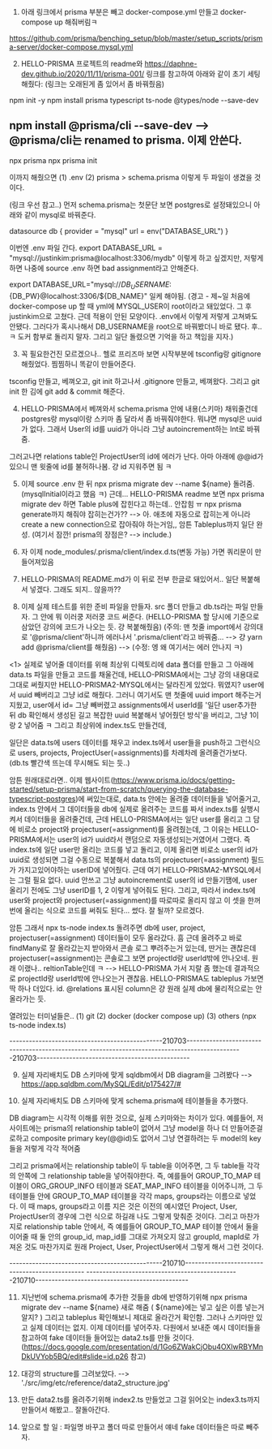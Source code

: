 1. 아래 링크에서 prisma 부분은 빼고 docker-compose.yml 만들고 docker-compose up 해줘버림ㅋ

https://github.com/prisma/benching_setup/blob/master/setup_scripts/prisma-server/docker-compose.mysql.yml

2. HELLO-PRISMA 프로젝트의 readme와 https://daphne-dev.github.io/2020/11/11/prisma-001/ 링크를 참고하여
아래와 같이 초기 세팅 해줬다: (링크는 오래된게 좀 있어서 좀 바꿔줬음)

npm init -y
npm install prisma typescript ts-node @types/node --save-dev
## npm install @prisma/cli --save-dev   -->   @prisma/cli는 renamed to prisma. 이제 안쓴다.
npx prisma
npx prisma init

이까지 해줬으면 (1) .env (2) prisma > schema.prisma 이렇게 두 파일이 생겼을 것이다.

(링크 우선 참고..)
먼저 schema.prisma는 첫문단 보면 postgres로 설정돼있으니 아래와 같이 mysql로 바꿔준다.

datasource db {
  provider = "mysql"
  url      = env("DATABASE_URL")
}

이번엔 .env 파일 간다. export DATABASE_URL = "mysql://justinkim:prisma@localhost:3306/mydb" 이렇게
하고 싶겠지만, 저렇게 하면 나중에 source .env 하면 bad assignment라고 안해준다.

export DATABASE_URL="mysql://${DB_USERNAME}:${DB_PW}@localhost:3306/${DB_NAME}" 일케 해야됨.
(경고 - 제~일 처음에 docker-compose up 할 때 yml에 MYSQL_USER이 root이라고 돼있었다. 그 후 justinkim으로 
고쳤다. 근데 적용이 안된 모양이다. .env에서 이렇게 저렇게 고쳐봐도 안됐다. 그러다가 혹시나해서 DB_USERNAME을 root으로
바꿔봤더니 바로 됐다. 후..ㅋ 도커 함부로 돌리지 말자. 그리고 일단 돌렸으면 기억을 하고 책임을 지자.)

3. 꼭 필요한건진 모르겠으나.. 헬로 프리즈마 보면 시작부분에 tsconfig랑 gitignore 해줬었다. 찜찜하니 똑같이 만들어준다.

tsconfig 만들고, 베껴오고, git init 하고나서 .gitignore 만들고, 베껴왔다.
그리고 git init 한 김에 git add & commit 해준다.

4. HELLO-PRISMA에서 베껴와서 schema.prisma 안에 내용(스키마) 채워줄건데 postgres랑 mysql이랑 스키마 좀 달라서
좀 바꿔줘야한다. 뭐냐면 mysql은 uuid가 없다. 그래서 User의 id를 uuid가 아니라 그냥 autoincrement하는 Int로 바꿔줌.

그러고나면 relations table인 ProjectUser의 id에 에러가 난다. 아마 아래에 @@id가 있으니 맨 윗줄에 id를 불허하나봄.
걍 id 지워주면 됨 ㅋ

5. 이제 source .env 한 뒤 npx prisma migrate dev --name ${name} 돌려줌. (mysqlInitial이라고 했음 ㅋ)
근데... HELLO-PRISMA readme 보면 npx prisma migrate dev 하면 Table plus에 잡힌다고 하는데.. 안잡힘 ㅠ
npx prisma generate까지 해줘야 잡히는건가?? --> 아. 애초에 자동으로 잡히는게 아니라 create a new connection으로
잡아줘야 하는거임,, 암튼 Tableplus까지 일단 완성. (여기서 잠깐! prisma의 장점은? --> include.)

6. 자 이제 node_modules/.prisma/client/index.d.ts(변동 가능) 가면 쿼리문이 만들어져있음

7. HELLO-PRISMA의 README.md가 이 뒤로 전부 한글로 돼있어서.. 일단 복붙해서 넣겠다. 그래도 되지.. 않을까??

8. 이제 실제 테스트를 위한 준비 파일을 만들자. src 폴더 만들고 db.ts라는 파일 만들자. 그 안에 뭐 이러쿵 저러쿵 코드 써준다. (HELLO-PRISMA 할 당시에 기준으로 삼았던 강의에 코드가 나오는 듯. 걍 복붙해줬음)
(주의: 맨 첫줄 import에서 강의대로 '@prisma/client'하니까 에러나서 '.prisma/client'라고 바꿔줌... --> 걍 yarn add @prisma/client를 해줬음) --> (수정: 엥 왜 여기서는 에러 안나지 ㅋ)

<1>
실제로 넣어줄 데이터를 위해 최상위 디렉토리에 data 폴더를 만들고 그 아래에 data.ts 파일을 만들고
코드를 채울건데, HELLO-PRISMA에서는 그냥 강의 내용대로 그대로 써줬지만 HELLO-PRISMA2-MYSQL에서는 달라진게 있었다.
뭐였지? user에서 uuid 빼버리고 그냥 id로 해줬다.
그러니 여기서도 맨 첫줄에 uuid import 해주는거 지웠고, user에서 id= 그냥 빼버렸고 assignments에서 userId를
'일단 user추가한 뒤 db 확인해서 생성된 길고 복잡한 uuid 복붙해서 넣어줬던 방식'을 버리고, 그냥 1이랑 2 넣어줌 ㅋ
그리고 최상위에 index.ts도 만들건데,
<!-- (엥: data.ts 첫줄 'uuid' 왜 빨간줄?... -> yarn add uuid 해줬음) -->
일단은 data.ts에 users 데이터를 채우고 index.ts에서 user들을 push하고 그런식으로 users, projects, ProjectUser(=assignments)를 차례차례 올려줄건가보다. (db.ts 빨간색 뜨는데 무시해도 되는 듯..)

암튼 원래대로라면.. 이제 웹사이트(https://www.prisma.io/docs/getting-started/setup-prisma/start-from-scratch/querying-the-database-typescript-postgres)에 써있는대로, data.ts 안에는 올려줄 데이터들을 넣어줄거고, index.ts 안에서 그 데이터들을 db에 실제로 올려주는 코드를 짜서 index.ts를 실행시켜서 데이터들을 
올려줄건데, 근데 HELLO-PRISMA에서는 일단 user를 올리고 그 담에 비로소  project와 projectuser(=assignment)를 
올려줬는데, 그 이유는 HELLO-PRISMA에서는 user의 id가 uuid라서 랜덤으로 자동생성되는거였어서 그랬다.
즉 index.ts에 일단 user만 올리는 코드를 넣고 돌리고, 이제 올리면 비로소 user의 id가 uuid로 생성되면
그걸 수동으로 복붙해서 data.ts의 projectuser(=assignment) 필드가 가지고있어야하는 userID에 넣어줬다.
근데 여기 HELLO-PRISMA2-MYSQL에서는 그럴 필요 없다. uuid 안쓰고 그냥 autoincrement로 user의 id 만들기땜에, user 올리기 전에도 그냥 userID를 1, 2 이렇게 넣어줘도 된다.
그리고, 따라서 index.ts에 user와 project와 projectuser(=assignment)를 따로따로 올리지 않고 이 셋을
한꺼번에 올리는 식으로 코드를 써줘도 된다... 썼다. 잘 될까? 모르겠다.

암튼 그래서 npx ts-node index.ts 돌려주면 db에 user, project, projectuser(=assignment) 데이터들이 모두 올라갔다. 흠 근데 올려주고 바로 findMany로 잘 올라갔는지 받아와서 콘솔 로그 뿌려주는거 있는데, 딴거는 괜찮은데
projectuser(=assignment)는 콘솔로그 보면 projectId랑 userId밖에 안나오네. 원래 이랬나.. reltionTable인데 ㅋ
--> HELLO-PRISMA 가서 지랄 좀 했는데 결과적으로 projectId랑 userId밖에 안나오는거 괜찮음. HELLO-PRISMA도
tableplus 가보면 딱 하나 더있다. id. @relations 표시된 column은 걍 원래 실제 db에 물리적으로는 안올라가는 듯.

열려있는 터미널들은..
(1) git
(2) docker (docker compose up)
(3) others (npx ts-node index.ts)

-----------------------------------------------210703-----------------------------------------------
-----------------------------------------------210703-----------------------------------------------

9. 실제 자리배치도 DB 스키마에 맞게 sqldbm에서 DB diagram을 그려봤다 --> https://app.sqldbm.com/MySQL/Edit/p175427/#

10. 실제 자리배치도 DB 스키마에 맞게 schema.prisma에 테이블들을 추가했다.

DB diagram는 시각적 이해를 위한 것으로, 실제 스키마와는 차이가 있다. 예를들어, 저 사이트에는 prisma의 relationship table이 없어서
그냥 model을 하나 더 만들어준걸로하고 composite primary key(@@id)도 없어서 그냥 연결하려는 두 model의 key들을 저렇게 각각 적어줌

그리고 prisma에서는 relationship table이 두 table을 이어주면, 그 두 table들 각각의 안쪽에 그 relationship table을 
넣어줘야한다. 즉, 예를들어 GROUP_TO_MAP 테이블이 ORG_GROUP_INFO 테이블과 SEAT_MAP_INFO 테이블을 이어주니까, 그 두 테이블들 안에 
GROUP_TO_MAP 테이블을 각각 maps, groups라는 이름으로 넣었다. 이 때 maps, groups라고 이름 지은 것은 이전의 예시였던 Project,
User, ProjectUser의 경우에 그런 식으로 하길래 나도 그렇게 맞춰준 것이다. 그리고 마찬가지로 relationship table 안에서, 즉
예를들어 GROUP_TO_MAP 테이블 안에서 둘을 이어줄 때 둘 안의 group_id, map_id를 그대로 가져오지 않고 groupId, mapId로 가져온 것도
마찬가지로 원래 Project, User, ProjectUser에서 그렇게 해서 그런 것이다.


-----------------------------------------------210710-----------------------------------------------
-----------------------------------------------210710-----------------------------------------------

11. 지난번에 schema.prisma에 추가한 것들을 db에 반영하기위해 npx prisma migrate dev --name ${name} 새로 해줌 ( ${name}에는 넣고 싶은 이름 넣는거 알지? )
그리고 tableplus 확인해보니 제대로 올라간거 확인함. 그러나 스키마만 있고 실제 데이터는 없지. 이제 데이터를 넣어주자. 다원에서 보내준 예시 데이터들을 참고하여 fake 데이터들 들어있는 data2.ts를 만들 것이다.
(https://docs.google.com/presentation/d/1Go6ZWakCjObu4OXlwRBYMnDkUVYob5BQ/edit#slide=id.p26 참고)

12. 대강의 structure를 그려보았다. --> './src/img/etc/reference/data2_structure.jpg'

13. 만든 data2.ts를 올려주기위해 index2.ts 만들었고 그걸 읽어오는 index3.ts까지 만들어서 해봤고.. 잘돌아간다.

14. 앞으로 할 일  : 파일명 바꾸고 폴더 따로 만들어서 얘네 fake 데이터들은 따로 빼주자.